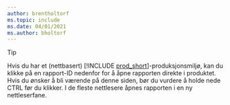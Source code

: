 ```yaml
---
author: brentholtorf
ms.topic: include
ms.date: 04/01/2021
ms.author: bholtorf
---
```


> [!TIP]
> Hvis du har et (nettbasert) [!INCLUDE [prod_short](prod_short.md)]-produksjonsmiljø, kan du klikke på en rapport-ID nedenfor for å åpne rapporten direkte i produktet. Hvis du ønsker å bli værende på denne siden, bør du vurdere å holde nede CTRL før du klikker. I de fleste nettlesere åpnes rapporten i en ny nettleserfane. 